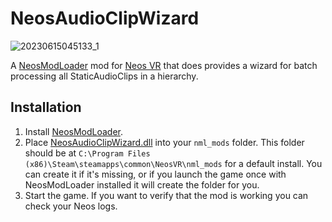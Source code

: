 # NeosAudioClipWizard

![20230615045133_1](https://github.com/Nytra/NeosAudioClipWizard/assets/14206961/bf5038c8-ea8e-4fea-a876-a923c4eaebf7)

A [NeosModLoader](https://github.com/zkxs/NeosModLoader) mod for [Neos VR](https://neos.com/) that does provides a wizard for batch processing all StaticAudioClips in a hierarchy.

## Installation
1. Install [NeosModLoader](https://github.com/zkxs/NeosModLoader).
1. Place [NeosAudioClipWizard.dll](https://github.com/Nytra/NeosAudioClipWizard/releases/latest/download/ModNameGoesHere.dll) into your `nml_mods` folder. This folder should be at `C:\Program Files (x86)\Steam\steamapps\common\NeosVR\nml_mods` for a default install. You can create it if it's missing, or if you launch the game once with NeosModLoader installed it will create the folder for you.
1. Start the game. If you want to verify that the mod is working you can check your Neos logs.
